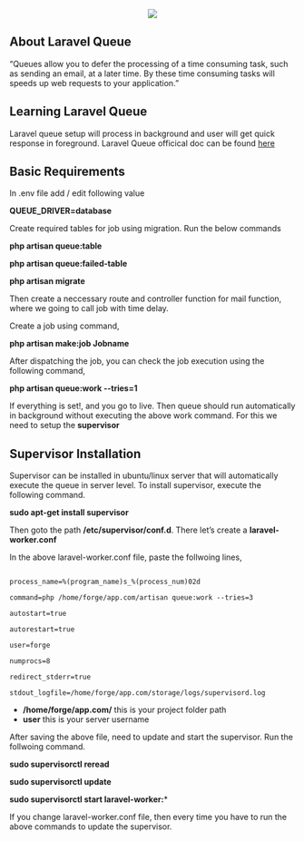 <p align="center"><img src="https://laravel.com/assets/img/components/logo-laravel.svg"></p>

## About Laravel Queue

“Queues allow you to defer the processing of a time consuming task, such as sending an email, at a later time. By these time consuming tasks will speeds up web requests to your application.”

## Learning Laravel Queue

Laravel queue setup will process in background and user will get quick response in foreground. Laravel Queue officical doc can be found [here](https://laravel.com/docs/5.8/queues)

## Basic Requirements

In .env file add / edit following value

**QUEUE_DRIVER=database**

Create required tables for job using migration. Run the below commands

**php artisan queue:table**

**php artisan queue:failed-table**

**php artisan migrate**

Then create a neccessary route and controller function for mail function, where we going to call job with time delay.

Create a job using command,

**php artisan make:job Jobname**

After dispatching the job, you can check the job execution using the following command,

**php artisan queue:work --tries=1**

If everything is set!, and you go to live. Then queue should run automatically in background without executing the above work command. For this we need to setup the **supervisor**

## Supervisor Installation

Supervisor can be installed in ubuntu/linux server that will automatically execute the queue in server level. To install supervisor, execute the following command.

**sudo apt-get install supervisor**

Then goto the path **/etc/supervisor/conf.d**. There let’s create a **laravel-worker.conf**

In the above laravel-worker.conf file, paste the follwoing lines,

```[program:laravel-worker]

process_name=%(program_name)s_%(process_num)02d

command=php /home/forge/app.com/artisan queue:work --tries=3

autostart=true

autorestart=true

user=forge

numprocs=8

redirect_stderr=true

stdout_logfile=/home/forge/app.com/storage/logs/supervisord.log
```

- **/home/forge/app.com/** this is your project folder path
- **user** this is your server username

After saving the above file, need to update and start the supervisor. Run the follwoing command.

**sudo supervisorctl reread**

**sudo supervisorctl update**

**sudo supervisorctl start laravel-worker:***

If you change laravel-worker.conf file, then every time you have to run the above commands to update the supervisor.
